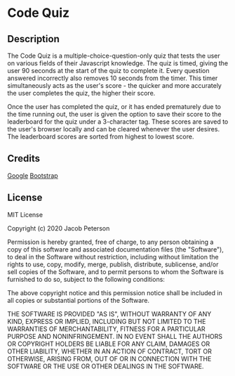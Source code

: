 # Code Quiz

## Description

The Code Quiz is a multiple-choice-question-only quiz that tests the user on various fields of their Javascript knowledge. The quiz is timed, giving the user 90 seconds at the start of the quiz to complete it. Every question answered incorrectly also removes 10 seconds from the timer. This timer simultaneously acts as the user's score - the quicker and more accurately the user completes the quiz, the higher their score.

Once the user has completed the quiz, or it has ended prematurely due to the time running out, the user is given the option to save their score to the leaderboard for the quiz under a 3-character tag. These scores are saved to the user's browser locally and can be cleared whenever the user desires. The leaderboard scores are sorted from highest to lowest score.

## Credits

[Google](https://fonts.google.com/)
[Bootstrap](https://getbootstrap.com/)

## License

MIT License

Copyright (c) 2020 Jacob Peterson

Permission is hereby granted, free of charge, to any person obtaining a copy
of this software and associated documentation files (the "Software"), to deal
in the Software without restriction, including without limitation the rights
to use, copy, modify, merge, publish, distribute, sublicense, and/or sell
copies of the Software, and to permit persons to whom the Software is
furnished to do so, subject to the following conditions:

The above copyright notice and this permission notice shall be included in all
copies or substantial portions of the Software.

THE SOFTWARE IS PROVIDED "AS IS", WITHOUT WARRANTY OF ANY KIND, EXPRESS OR
IMPLIED, INCLUDING BUT NOT LIMITED TO THE WARRANTIES OF MERCHANTABILITY,
FITNESS FOR A PARTICULAR PURPOSE AND NONINFRINGEMENT. IN NO EVENT SHALL THE
AUTHORS OR COPYRIGHT HOLDERS BE LIABLE FOR ANY CLAIM, DAMAGES OR OTHER
LIABILITY, WHETHER IN AN ACTION OF CONTRACT, TORT OR OTHERWISE, ARISING FROM,
OUT OF OR IN CONNECTION WITH THE SOFTWARE OR THE USE OR OTHER DEALINGS IN THE
SOFTWARE.